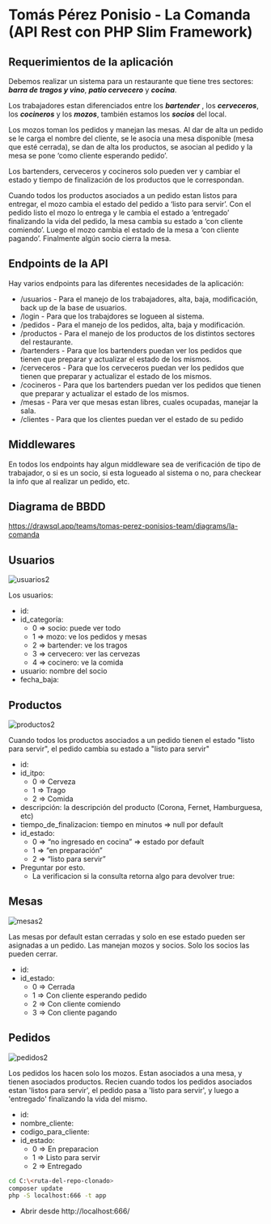 # Tomás Pérez Ponisio - La Comanda (API Rest con PHP Slim Framework)

## Requerimientos de la aplicación

Debemos realizar un sistema para un restaurante que tiene tres sectores: ***barra de tragos y vino***, ***patio cervecero*** y ***cocina***.

Los trabajadores estan diferenciados entre los ***bartender*** , los ***cerveceros***, los ***cocineros*** y los ***mozos***, también estamos los ***socios*** del local.

Los mozos toman los pedidos y manejan las mesas. Al dar de alta un pedido se le carga el nombre del cliente, se le asocia una mesa disponible (mesa que esté cerrada), se dan de alta los productos, se asocian al pedido y la mesa se pone ‘como cliente esperando pedido’.

Los bartenders, cerveceros y cocineros solo pueden ver y cambiar el estado y tiempo de finalización de los productos que le correspondan.

Cuando todos los productos asociados a un pedido estan listos para entregar, el mozo cambia el estado del pedido a ‘listo para servir’. Con el pedido listo el mozo lo entrega y le cambia el estado a ‘entregado’ finalizando la vida del pedido, la mesa cambia su estado a ‘con cliente comiendo’. Luego el mozo cambia el estado de la mesa a ‘con cliente pagando’. Finalmente algún socio cierra la mesa. 

## Endpoints de la API

Hay varios endpoints para las diferentes necesidades de la aplicación:
- /usuarios - Para el manejo de los trabajadores, alta, baja, modificación, back up de la base de usuarios.
- /login - Para que los trabajdores se logueen al sistema.
- /pedidos - Para el manejo de los pedidos, alta, baja y modificación.
- /productos - Para el manejo de los productos de los distintos sectores del restaurante.
- /bartenders - Para que los bartenders puedan ver los pedidos que tienen que preparar y actualizar el estado de los mismos.
- /cerveceros - Para que los cerveceros puedan ver los pedidos que tienen que preparar y actualizar el estado de los mismos.
- /cocineros - Para que los bartenders puedan ver los pedidos que tienen que preparar y actualizar el estado de los mismos.
- /mesas - Para ver que mesas estan libres, cuales ocupadas, manejar la sala.
- /clientes - Para que los clientes puedan ver el estado de su pedido

## Middlewares

En todos los endpoints hay algun middleware sea de verificación de tipo de trabajador, o si es un socio, si esta logueado al sistema o no, para checkear la info que al realizar un pedido, etc.

## Diagrama de BBDD

https://drawsql.app/teams/tomas-perez-ponisios-team/diagrams/la-comanda


## Usuarios

![usuarios2](https://user-images.githubusercontent.com/4174170/201730164-1ea7bd61-80fd-4bf3-b9e9-983d5bbb2d96.png)

Los usuarios:

- id:
- id_categoría:
  - 0 => socio: puede ver todo
  - 1 => mozo: ve los pedidos y mesas
  - 2 => bartender: ve los tragos 
  - 3 => cervecero: ver las cervezas
  - 4 => cocinero: ve la comida
- usuario: nombre del socio
- fecha_baja:


## Productos

![productos2](https://user-images.githubusercontent.com/4174170/201729729-01b32513-2d86-401e-bcb9-5b419a592e94.png)

Cuando todos los productos asociados a un pedido tienen el estado "listo para servir", el pedido cambia su estado a "listo para servir"

- id: 
- id_itpo:
  - 0 => Cerveza
  - 1 => Trago
  - 2 => Comida
- descripción: la descripción del producto (Corona, Fernet, Hamburguesa, etc)
- tiempo_de_finalizacion: tiempo en minutos => null por default
- id_estado:
  - 0 => “no ingresado en cocina” => estado por default
  - 1 => “en preparación”
  - 2 => “listo para servir”
- Preguntar por esto.
  - La verificacion si la consulta retorna algo para devolver true:

## Mesas

![mesas2](https://user-images.githubusercontent.com/4174170/201730249-8623e1a4-ba19-45a4-bcea-f6974e09013f.png)

Las mesas por default estan cerradas y solo en ese estado pueden ser asignadas a un pedido. Las manejan mozos y socios. Solo los socios las pueden cerrar.

- id:
- id_estado:
  - 0 => Cerrada
  - 1 => Con cliente esperando pedido
  - 2 => Con cliente comiendo
  - 3 => Con cliente pagando

## Pedidos

![pedidos2](https://user-images.githubusercontent.com/4174170/201730386-2f21bc49-3af1-47b8-a041-f4141febf1b8.png)

Los pedidos los hacen solo los mozos. Estan asociados a una mesa, y tienen asociados productos. Recien cuando todos los pedidos asociados estan 'listos para servir', el pedido pasa a 'listo para servir', y luego a 'entregado' finalizando la vida del mismo.

- id:
- nombre_cliente:
- codigo_para_cliente:
- id_estado:
  - 0 => En preparacion
  - 1 => Listo para servir
  - 2 => Entregado






```sh
cd C:\<ruta-del-repo-clonado>
composer update
php -S localhost:666 -t app
```

- Abrir desde http://localhost:666/

